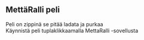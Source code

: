 ## MettäRalli peli

Peli on zippinä se pitää ladata ja purkaa <br>
Käynnistä peli tuplaklikkaamalla MettaRalli -sovellusta
